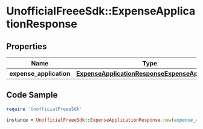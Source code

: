 # UnofficialFreeeSdk::ExpenseApplicationResponse

## Properties

Name | Type | Description | Notes
------------ | ------------- | ------------- | -------------
**expense_application** | [**ExpenseApplicationResponseExpenseApplication**](ExpenseApplicationResponseExpenseApplication.md) |  | 

## Code Sample

```ruby
require 'UnofficialFreeeSdk'

instance = UnofficialFreeeSdk::ExpenseApplicationResponse.new(expense_application: null)
```


